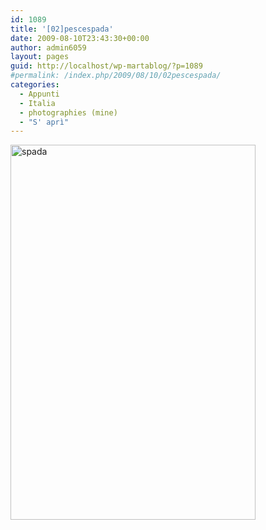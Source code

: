 ```yaml
---
id: 1089
title: '[02]pescespada'
date: 2009-08-10T23:43:30+00:00
author: admin6059
layout: pages
guid: http://localhost/wp-martablog/?p=1089
#permalink: /index.php/2009/08/10/02pescespada/
categories:
  - Appunti
  - Italia
  - photographies (mine)
  - "S' aprì"
---
```

<img class="aligncenter wp-image-3857" src="http://{{ site.url }}/wp-content/uploads/2009/08/spada.jpg" alt="spada" width="392" height="600" srcset="http://{{ site.url }}/wp-content/uploads/2009/08/spada.jpg 558w, http://{{ site.url }}/wp-content/uploads/2009/08/spada-196x300.jpg 196w" sizes="(max-width: 392px) 100vw, 392px" />

<p style="text-align: center;">